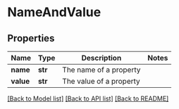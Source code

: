 # NameAndValue

## Properties
Name | Type | Description | Notes
------------ | ------------- | ------------- | -------------
**name** | **str** | The name of a property | 
**value** | **str** | The value of a property | 

[[Back to Model list]](../README.md#documentation-for-models) [[Back to API list]](../README.md#documentation-for-api-endpoints) [[Back to README]](../README.md)


